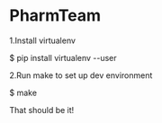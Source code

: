 # PharmTeam

1.Install virtualenv

$ pip install virtualenv --user

2.Run make to set up dev environment

$ make

That should be it!
